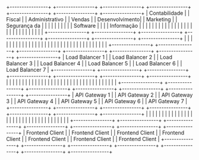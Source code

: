 




+----------------+  +----------------+  +----------------+  +----------------+  +----------------+  +----------------+  +----------------+
| Contabilidade  |  | Fiscal         |  | Administrativo |  | Vendas         |  | Desenvolvimento|  | Marketing      |  | Segurança da   |
|                |  |                |  |                |  |                |  | Software      |  |                |  | Informação     |
|                |  |                |  |                |  |                |  |               |  |                |  |                |
|                |  |                |  |                |  |                |  |               |  |                |  |                |
+----------------+  +----------------+  +----------------+  +----------------+  +----------------+  +----------------+  +----------------+
        |                   |                   |                   |                   |                   |                   |
        |                   |                   |                   |                   |                   |                   |
        |                   |                   |                   |                   |                   |                   |
        |                   |                   |                   |                   |                   |                   |
        |                   |                   |                   |                   |                   |                   |
+----------------+  +----------------+  +----------------+  +----------------+  +----------------+  +----------------+  +----------------+
| Load Balancer 1 |  | Load Balancer 2 |  | Load Balancer 3 |  | Load Balancer 4 |  | Load Balancer 5 |  | Load Balancer 6 |  | Load Balancer 7 |
+----------------+  +----------------+  +----------------+  +----------------+  +----------------+  +----------------+  +----------------+
        |                   |                   |                   |                   |                   |                   |
        |                   |                   |                   |                   |                   |                   |
        |                   |                   |                   |                   |                   |                   |
        |                   |                   |                   |                   |                   |                   |
        |                   |                   |                   |                   |                   |                   |
+----------------+  +----------------+  +----------------+  +----------------+  +----------------+  +----------------+  +----------------+
| API Gateway 1  |  | API Gateway 2  |  | API Gateway 3  |  | API Gateway 4  |  | API Gateway 5  |  | API Gateway 6  |  | API Gateway 7  |
+----------------+  +----------------+  +----------------+  +----------------+  +----------------+  +----------------+  +----------------+
        |                   |                   |                   |                   |                   |                   |
        |                   |                   |                   |                   |                   |                   |
        |                   |                   |                   |                   |                   |                   |
        |                   |                   |                   |                   |                   |                   |
        |                   |                   |                   |                   |                   |                   |
+----------------+  +----------------+  +----------------+  +----------------+  +----------------+  +----------------+  +----------------+
| Frontend Client |  | Frontend Client |  | Frontend Client |  | Frontend Client |  | Frontend Client |  | Frontend Client |  | Frontend Client |
+----------------+  +----------------+  +----------------+  +----------------+  +----------------+  +----------------+  +----------------+